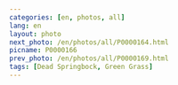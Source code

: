 ```yaml
---
categories: [en, photos, all]
lang: en
layout: photo
next_photo: /en/photos/all/P0000164.html
picname: P0000166
prev_photo: /en/photos/all/P0000169.html
tags: [Dead Springbock, Green Grass]
---
```

